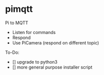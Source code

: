 # pimqtt
Pi to MQTT


- Listen for commands
- Respond
- Use PiCamera (respond on different topic)

To-Do:
- [] upgrade to python3
- [] more general purpose installer script
